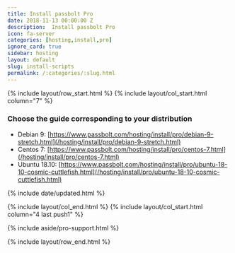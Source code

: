 ```yaml
---
title: Install passbolt Pro
date: 2018-11-13 00:00:00 Z
description:  Install passbolt Pro
icon: fa-server
categories: [hosting,install,pro]
ignore_card: true
sidebar: hosting
layout: default
slug: install-scripts
permalink: /:categories/:slug.html
---
```


{% include layout/row_start.html %}
{% include layout/col_start.html column="7" %}

### Choose the guide corresponding to your distribution
- Debian 9: [https://www.passbolt.com/hosting/install/pro/debian-9-stretch.html](/hosting/install/pro/debian-9-stretch.html)
- Centos 7: [https://www.passbolt.com/hosting/install/pro/centos-7.html](/hosting/install/pro/centos-7.html)
- Ubuntu 18.10: [https://www.passbolt.com/hosting/install/pro/ubuntu-18-10-cosmic-cuttlefish.html](/hosting/install/pro/ubuntu-18-10-cosmic-cuttlefish.html)

{% include date/updated.html %}

{% include layout/col_end.html %}
{% include layout/col_start.html column="4 last push1" %}

{% include aside/pro-support.html %}

{% include layout/row_end.html %}
